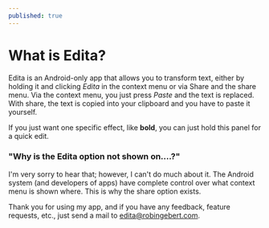 ```yaml
---
published: true
---
```


# What is Edita?

Edita is an Android-only app that allows you to transform text, either by holding it and clicking *Edita* in the context menu or via Share and the share menu. Via the context menu, you just press *Paste* and the text is replaced. With share, the text is copied into your clipboard and you have to paste it yourself.

If you just want one specific effect, like **bold**, you can just hold this panel for a quick edit.

### "Why is the Edita option not shown on....?"

I'm very sorry to hear that; however, I can't do much about it. The Android system (and developers of apps) have complete control over what context menu is shown where. This is why the share option exists.

Thank you for using my app, and if you have any feedback, feature requests, etc., just send a mail to edita@robingebert.com.